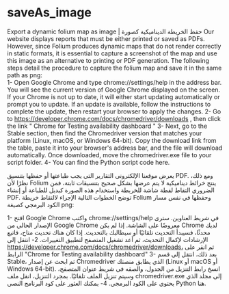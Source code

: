 # saveAs_image
Export a dynamic folium map as image  |  حفظ الخريطة الديناميكية كصورة 
Our website displays reports that must be either printed or saved as PDFs. 
However, since Folium produces dynamic maps that do not render correctly in static formats,
it is essential to capture a screenshot of the map and use this image as an alternative to printing or PDF generation.
The following steps detail the procedure to capture the folium map and save it in the same path as png:
<br />
1-	Open Google Chrome and type chrome://settings/help in the address bar. You will see the current version of Google Chrome displayed on the screen. If your Chrome is not up to date, it will either start updating automatically or prompt you to update. If an update is available, follow the instructions to complete the update, then restart your browser to apply the changes. 
2-	Go to https://developer.chrome.com/docs/chromedriver/downloads	, then click the link " Chrome for Testing availability dashboard "
3-	Next, go to the Stable section, then find the Chromedriver version that matches your platform (Linux, macOS, or Windows 64-bit). Copy the download link from the table, paste it into your browser's address bar, and the file will download automatically. Once downloaded, move the chromedriver.exe file to your script folder.
4- You can find the Python script code here.

يعرض موقعنا الإلكتروني التقارير التي يجب طباعتها أو حفظها بتنسيق PDF.
ومع ذلك، نظرًا لأن Folium ينتج خرائط ديناميكية لا يتم عرضها بشكل صحيح بتنسيقات ثابتة،
فمن الضروري التقاط لقطة شاشة للخريطة واستخدام هذه الصورة كبديل للطباعة أو إنشاء PDF.
توضح الخطوات التالية الإجراء لالتقاط خريطة Folium وحفظها في نفس مسار الكود البرمجي كصيغة png:

1- افتح Google Chrome واكتب chrome://settings/help في شريط العناوين. سترى الإصدار الحالي من Google Chrome معروضًا على الشاشة. إذا لم يكن Chrome لديك محدثًا، فسيبدأ التحديث تلقائيًا أو سيطالبك بالتحديث. إذا كان هناك تحديث متاح، فاتبع الإرشادات لإكمال التحديث، ثم أعد تشغيل المتصفح لتطبيق التغييرات.
2- انتقل إلى https://developer.chrome.com/docs/chromedriver/downloads، ثم انقر على الرابط "Chrome for Testing availability dashboard"
3- بعد ذلك، انتقل إلى قسم Stable، ثم ابحث عن إصدار Chromedriver الذي يطابق منصتك (Linux أو macOS أو Windows 64-bit). انسخ رابط التنزيل من الجدول، والصقه في شريط عنوان المتصفح، وسيتم تنزيل الملف تلقائيًا. بمجرد التنزيل، انقل ملف chromedriver.exe إلى مجلد الذي يحتوي على الكود البرمجي.
4- يمكنك العثور على كود البرنامج النصي Python هنا.
